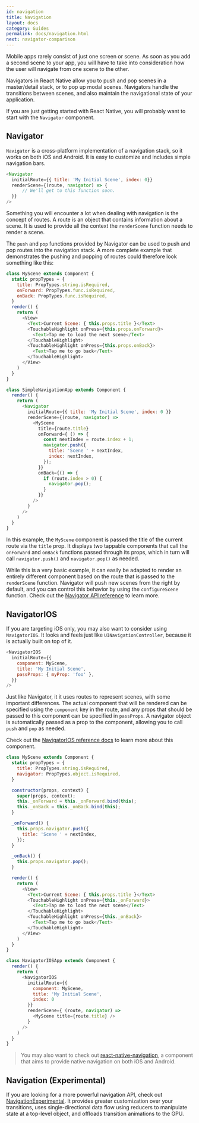 ```yaml
---
id: navigation
title: Navigation
layout: docs
category: Guides
permalink: docs/navigation.html
next: navigator-comparison
---
```


Mobile apps rarely consist of just one screen or scene. As soon as you add a second scene to your app, you will have to take into consideration how the user will navigate from one scene to the other.

Navigators in React Native allow you to push and pop scenes in a master/detail stack, or to pop up modal scenes. Navigators handle the transitions between scenes, and also maintain the navigational state of your application.

If you are just getting started with React Native, you will probably want to start with the `Navigator` component.

## Navigator

`Navigator` is a cross-platform implementation of a navigation stack, so it works on both iOS and Android. It is easy to customize and includes simple navigation bars.

```js
<Navigator
  initialRoute={{ title: 'My Initial Scene', index: 0}}
  renderScene={(route, navigator) => {
      // We'll get to this function soon.
  }}
/>
```

Something you will encounter a lot when dealing with navigation is the concept of routes. A route is an object that contains information about a scene. It is used to provide all the context the `renderScene` function needs to render a scene.

The `push` and `pop` functions provided by Navigator can be used to push and pop routes into the navigation stack. A more complete example that demonstrates the pushing and popping of routes could therefore look something like this:

```js
class MyScene extends Component {
  static propTypes = {
    title: PropTypes.string.isRequired,
    onForward: PropTypes.func.isRequired,
    onBack: PropTypes.func.isRequired,
  }
  render() {
    return (
      <View>
        <Text>Current Scene: { this.props.title }</Text>
        <TouchableHighlight onPress={this.props.onForward}>
          <Text>Tap me to load the next scene</Text>
        </TouchableHighlight>
        <TouchableHighlight onPress={this.props.onBack}>
          <Text>Tap me to go back</Text>
        </TouchableHighlight>
      </View>
    )
  }
}

class SimpleNavigationApp extends Component {
  render() {
    return (
      <Navigator
        initialRoute={{ title: 'My Initial Scene', index: 0 }}
        renderScene={(route, navigator) =>
          <MyScene
            title={route.title}
            onForward={ () => {
              const nextIndex = route.index + 1;
              navigator.push({
                title: 'Scene ' + nextIndex,
                index: nextIndex,
              });
            }}
            onBack={() => {
              if (route.index > 0) {
                navigator.pop();
              }
            }}
          />
        }
      />
    )
  }
}
```

In this example, the `MyScene` component is passed the title of the current route via the `title` prop. It displays two tappable components that call the `onForward` and `onBack` functions passed through its props, which in turn will call `navigator.push()` and `navigator.pop()` as needed.

While this is a very basic example, it can easily be adapted to render an entirely different component based on the route that is passed to the `renderScene` function. Navigator will push new scenes from the right by default, and you can control this behavior by using the `configureScene` function. Check out the [Navigator API reference](docs/navigator.html) to learn more.

## NavigatorIOS

If you are targeting iOS only, you may also want to consider using `NavigatorIOS`. It looks and feels just like `UINavigationController`, because it is actually built on top of it.

```js
<NavigatorIOS
  initialRoute={{
    component: MyScene,
    title: 'My Initial Scene',
    passProps: { myProp: 'foo' },
  }}
/>
```

Just like Navigator, it it uses routes to represent scenes, with some important differences. The actual component that will be rendered can be specified using the `component` key in the route, and any props that should be passed to this component can be specified in `passProps`. A navigator object is automatically passed as a prop to the component, allowing you to call `push` and `pop` as needed.

Check out the [NavigatorIOS reference docs](docs/navigatorios.html) to learn more about this component.

```js
class MyScene extends Component {
  static propTypes = {
    title: PropTypes.string.isRequired,
    navigator: PropTypes.object.isRequired,
  }

  constructor(props, context) {
    super(props, context);
    this._onForward = this._onForward.bind(this);
    this._onBack = this._onBack.bind(this);
  }

  _onForward() {
    this.props.navigator.push({
      title: 'Scene ' + nextIndex,
    });
  }

  _onBack() {
    this.props.navigator.pop();
  }

  render() {
    return (
      <View>
        <Text>Current Scene: { this.props.title }</Text>
        <TouchableHighlight onPress={this._onForward}>
          <Text>Tap me to load the next scene</Text>
        </TouchableHighlight>
        <TouchableHighlight onPress={this._onBack}>
          <Text>Tap me to go back</Text>
        </TouchableHighlight>
      </View>
    )
  }
}

class NavigatorIOSApp extends Component {
  render() {
    return (
      <NavigatorIOS
        initialRoute={{
          component: MyScene,
          title: 'My Initial Scene',
          index: 0
        }}
        renderScene={ (route, navigator) =>
          <MyScene title={route.title} />
        }
      />
    )
  }
}
```

> You may also want to check out [react-native-navigation](https://github.com/wix/react-native-navigation), a component that aims to provide native navigation on both iOS and Android.

## Navigation (Experimental)

If you are looking for a more powerful navigation API, check out [NavigationExperimental](https://github.com/facebook/react-native/tree/master/Examples/UIExplorer/NavigationExperimental). It provides greater customization over your transitions, uses single-directional data flow using reducers to manipulate state at a top-level object, and offloads transition animations to the GPU.
